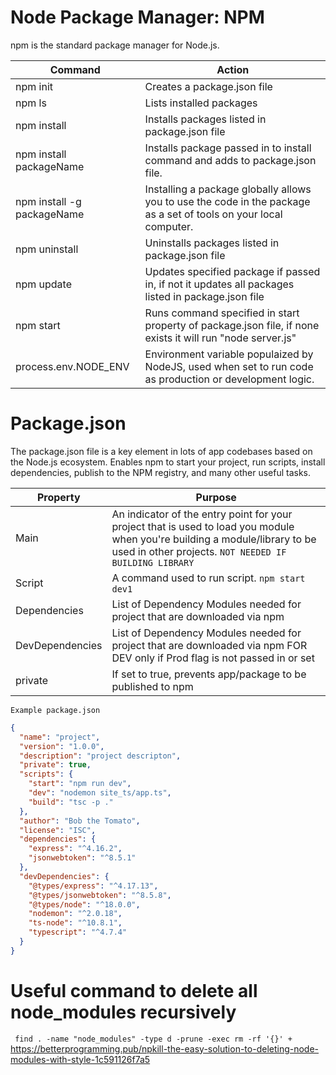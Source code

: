 # Node Package Manager: NPM

npm is the standard package manager for Node.js.

| Command     | Action |
| ----------- | ----------- |
| npm init    | Creates a package.json file |
| npm ls      | Lists installed packages |
| npm install | Installs packages listed in package.json file |
| npm install packageName | Installs package passed in to install command and adds to package.json file. |
| npm install -g packageName| Installing a package globally allows you to use the code in the package as a set of tools on your local computer. |
| npm uninstall | Uninstalls packages listed in package.json file |
| npm update | Updates specified package if passed in, if not it updates all packages listed in package.json file |
| npm start | Runs command specified in start property of package.json file, if none exists it will run "node server.js" |
| process.env.NODE_ENV | Environment variable populaized by NodeJS, used when set to run code as production or development logic. |

# Package.json

The package.json file is a key element in lots of app codebases based on the Node.js ecosystem. Enables npm to start your project, run scripts, install dependencies, publish to the NPM registry, and many other useful tasks.

| Property     | Purpose |
| -----------  | ----------- |
| Main         | An indicator of the entry point for your project that is used to load you module when you're building a module/library to be used in other projects. `NOT NEEDED IF BUILDING LIBRARY`            |
| Script       | A command used to run script. `npm start dev1` |
| Dependencies | List of Dependency Modules needed for project that are downloaded via npm |
| DevDependencies | List of Dependency Modules needed for project that are downloaded via npm FOR DEV only if Prod flag is not passed in or set |
| private | If set to true, prevents app/package to be published to npm |

`Example package.json`
```json
{
  "name": "project",
  "version": "1.0.0",
  "description": "project descripton",
  "private": true,
  "scripts": {
    "start": "npm run dev",
    "dev": "nodemon site_ts/app.ts",
    "build": "tsc -p ."
  },
  "author": "Bob the Tomato",
  "license": "ISC",
  "dependencies": {
    "express": "^4.16.2",
    "jsonwebtoken": "^8.5.1"
  },
  "devDependencies": {
    "@types/express": "^4.17.13",
    "@types/jsonwebtoken": "^8.5.8",
    "@types/node": "^18.0.0",
    "nodemon": "^2.0.18",
    "ts-node": "^10.8.1",
    "typescript": "^4.7.4"
  }
}
```

# Useful command to delete all node_modules recursively
``` find . -name "node_modules" -type d -prune -exec rm -rf '{}' +```
https://betterprogramming.pub/npkill-the-easy-solution-to-deleting-node-modules-with-style-1c591126f7a5
